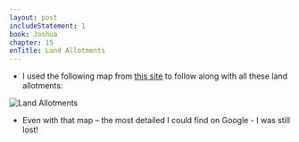 ```yaml
---
layout: post
includeStatement: 1
book: Joshua
chapter: 15
enTitle: Land Allotments
---
```


- I used the following map from [this site](https://www.bible.ca/maps/bible-maps-master-index-borders-twelve-12-tribes-israel-promised-land-joshua13-22-conquest-1400BC.htm) to follow along with all these land allotments:

<!--more-->
![Land Allotments](https://www.bible.ca/maps/maps-master-archeological-bible-study-borders-twelve-12-tribes-israel-promised-division-divided-land-joshua13-22-conquest-1400BC.jpg)

- Even with that map – the most detailed I could find on Google - I was still lost!
